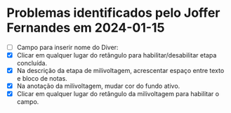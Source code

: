 # Problemas identificados pelo Joffer Fernandes em 2024-01-15

- [ ] Campo para inserir nome do Diver:
- [X] Clicar em qualquer lugar do retângulo para habilitar/desabilitar etapa concluída.
- [X] Na descrição da etapa de milivoltagem, acrescentar espaço entre texto e bloco de notas.
- [X] Na anotação da milivoltagem, mudar cor do fundo ativo.
- [X] Clicar em qualquer lugar do retângulo da milivoltagem para habilitar o campo.
